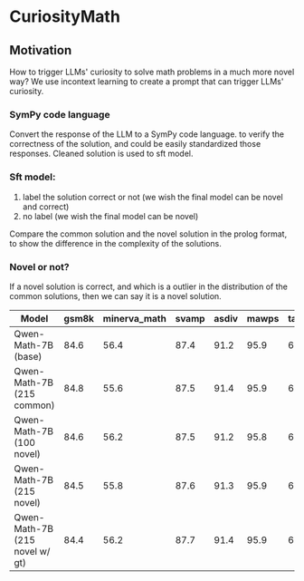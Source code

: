 # CuriosityMath

## Motivation
How to trigger LLMs' curiosity to solve math problems in a much more novel way? We use incontext learning to create a prompt that can trigger LLMs' curiosity. 

### SymPy code language
Convert the response of the LLM to a SymPy code language. to verify the correctness of the solution, and could be easily standardized those responses.
Cleaned solution is used to sft model.

### Sft model:
1. label the solution correct or not (we wish the final model can be novel and correct)
2. no label (we wish the final model can be novel)

Compare the common solution and the novel solution in the prolog format, to show the difference in the complexity of the solutions.

### Novel or not?
If a novel solution is correct, and which is a outlier in the distribution of the common solutions, then we can say it is a novel solution.

| Model | gsm8k | minerva_math | svamp | asdiv | mawps | tabmwp | mathqa | mmlu_stem | sat_math | avg |
|---------|-------|--------------|-------|-------|-------|---------|---------|-----------|-----------|-----|
| Qwen-Math-7B (base) | 84.6 | 56.4 | 87.4 | 91.2 | 95.9 | 65.9 | 36.4 | 69.0 | 93.8 | 75.6 |
| Qwen-Math-7B (215 common) | 84.8 | 55.6 | 87.5 | 91.4 | 95.9 | 65.9 | 32.2 | 68.8 | 93.8 | 75.1 |
| Qwen-Math-7B (100 novel) | 84.6 | 56.2 | 87.5 | 91.2 | 95.8 | 65.8 | 33.5 | 68.9 | 93.8 | 75.3 |
| Qwen-Math-7B (215 novel) | 84.5 | 55.8 | 87.6 | 91.3 | 95.9 | 65.7 | 29.2 | 68.9 | 93.8 | 74.7 |
| Qwen-Math-7B (215 novel w/ gt) | 84.4 | 56.2 | 87.7 | 91.4 | 95.9 | 65.9 | 26.6 | 68.8 | 93.8 | 74.5 |